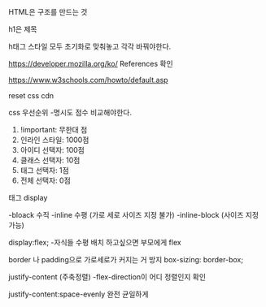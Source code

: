 
HTML은 구조를 만드는 것

h1은 제목

h태그 스타일 모두 초기화로 맞춰놓고 각각 바꿔야한다.

https://developer.mozilla.org/ko/
References 확인

https://www.w3schools.com/howto/default.asp

reset css cdn
<link rel="stylesheet" href="https://cdn.jsdelivr.net/npm/reset-css@5.0.1/reset.min.css">

css 우선순위
-명시도 점수 비교해야한다.
1. !important: 무한대 점 
2. 인라인 스타일: 1000점 
3. 아이디 선택자: 100점 
4. 클래스 선택자: 10점 
5. 태그 선택자: 1점 
6. 전체 선택자: 0점 

태그 display

-bloack 수직
-inline 수평 (가로 세로 사이즈 지정 불가)
-inline-block (사이즈 지정 가능)

display:flex;
-자식들 수평 배치 하고싶으면 부모에게 flex


border 나 padding으로 가로세로가 커지는 거 방지
box-sizing: border-box;

 justify-content (주축정렬)
 -flex-direction이 어디 정렬인지 확인

 justify-content:space-evenly 완전 균일하게

